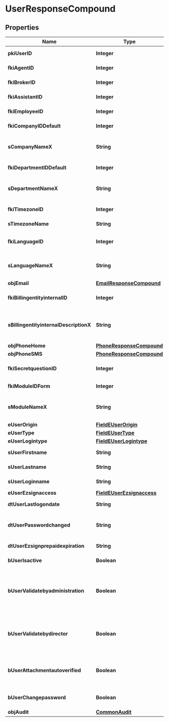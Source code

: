 

# UserResponseCompound

## Properties

Name | Type | Description | Notes
------------ | ------------- | ------------- | -------------
**pkiUserID** | **Integer** | The unique ID of the User | 
**fkiAgentID** | **Integer** | The unique ID of the Agent. |  [optional]
**fkiBrokerID** | **Integer** | The unique ID of the Broker. |  [optional]
**fkiAssistantID** | **Integer** | The unique ID of the Assistant. |  [optional]
**fkiEmployeeID** | **Integer** | The unique ID of the Employee. |  [optional]
**fkiCompanyIDDefault** | **Integer** | The unique ID of the Company | 
**sCompanyNameX** | **String** | The Name of the Company in the language of the requester | 
**fkiDepartmentIDDefault** | **Integer** | The unique ID of the Department | 
**sDepartmentNameX** | **String** | The Name of the Department in the language of the requester | 
**fkiTimezoneID** | **Integer** | The unique ID of the Timezone | 
**sTimezoneName** | **String** | The description of the Timezone | 
**fkiLanguageID** | **Integer** | The unique ID of the Language.  Valid values:  |Value|Description| |-|-| |1|French| |2|English| | 
**sLanguageNameX** | **String** | The Name of the Language in the language of the requester | 
**objEmail** | [**EmailResponseCompound**](EmailResponseCompound.md) |  | 
**fkiBillingentityinternalID** | **Integer** | The unique ID of the Billingentityinternal. | 
**sBillingentityinternalDescriptionX** | **String** | The description of the Billingentityinternal in the language of the requester | 
**objPhoneHome** | [**PhoneResponseCompound**](PhoneResponseCompound.md) |  |  [optional]
**objPhoneSMS** | [**PhoneResponseCompound**](PhoneResponseCompound.md) |  |  [optional]
**fkiSecretquestionID** | **Integer** | The unique ID of the Secretquestion.  Valid values:  |Value|Description| |-|-| |1|The name of the hospital in which you were born| |2|The name of your grade school| |3|The last name of your favorite teacher| |4|Your favorite sports team| |5|Your favorite TV show| |6|Your favorite movie| |7|The name of the street on which you grew up| |8|The name of your first employer| |9|Your first car| |10|Your favorite food| |11|The name of your first pet| |12|Favorite musician/band| |13|What instrument you play| |14|Your father&#39;s middle name| |15|Your mother&#39;s maiden name| |16|Name of your eldest child| |17|Your spouse&#39;s middle name| |18|Favorite restaurant| |19|Childhood nickname| |20|Favorite vacation destination| |21|Your boat&#39;s name| |22|Date of Birth (YYYY-MM-DD)| |  [optional]
**fkiModuleIDForm** | **Integer** | The unique ID of the Module |  [optional]
**sModuleNameX** | **String** | The Name of the Module in the language of the requester |  [optional]
**eUserOrigin** | [**FieldEUserOrigin**](FieldEUserOrigin.md) |  | 
**eUserType** | [**FieldEUserType**](FieldEUserType.md) |  | 
**eUserLogintype** | [**FieldEUserLogintype**](FieldEUserLogintype.md) |  | 
**sUserFirstname** | **String** | The first name of the user | 
**sUserLastname** | **String** | The last name of the user | 
**sUserLoginname** | **String** | The login name of the User. | 
**eUserEzsignaccess** | [**FieldEUserEzsignaccess**](FieldEUserEzsignaccess.md) |  | 
**dtUserLastlogondate** | **String** | The last logon date of the User |  [optional]
**dtUserPasswordchanged** | **String** | The date at which the User&#39;s password was last changed |  [optional]
**dtUserEzsignprepaidexpiration** | **String** | The eZsign prepaid expiration date |  [optional]
**bUserIsactive** | **Boolean** | Whether the User is active or not | 
**bUserValidatebyadministration** | **Boolean** | Whether if the transactions in which the User is implicated must be validated by administrative personnel or not |  [optional]
**bUserValidatebydirector** | **Boolean** | Whether if the transactions in which the User is implicated must be validated by a director or not |  [optional]
**bUserAttachmentautoverified** | **Boolean** | Whether if Attachments uploaded by the User must be validated or not |  [optional]
**bUserChangepassword** | **Boolean** | Whether if the User is forced to change its password | 
**objAudit** | [**CommonAudit**](CommonAudit.md) |  | 




